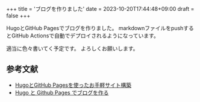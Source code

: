 +++
title = 'ブログを作りました'
date = 2023-10-20T17:44:48+09:00
draft = false
+++

HugoとGitHub Pagesでブログを作りました。
markdownファイルをpushするとGitHub Actionsで自動でデプロイされるようになっています。

適当に色々書いてく予定です。
よろしくお願いします。

## 参考文献

- [HugoとGitHub Pagesを使ったお手軽サイト構築](https://koyomiji.com/log/72)
- [Hugo と Github Pages でブログを作る](https://sat8bit.github.io/posts/hugo-with-github-pages/)